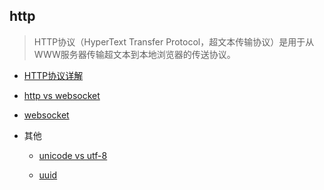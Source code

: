 ## http

> HTTP协议（HyperText Transfer Protocol，超文本传输协议）是用于从WWW服务器传输超文本到本地浏览器的传送协议。

* [HTTP协议详解](http协议)

* [http vs websocket](http2VSwebsocket)

* [websocket](websocket)


* 其他
    - [unicode vs utf-8](unicode)

    - [uuid](uuid)